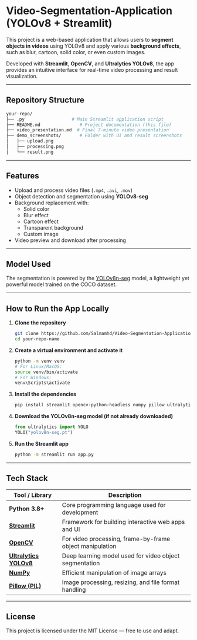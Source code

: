 # Video-Segmentation-Application (YOLOv8 + Streamlit)

This project is a web-based application that allows users to **segment objects in videos** using YOLOv8 and apply various **background effects**, such as blur, cartoon, solid color, or even custom images.

Developed with **Streamlit**, **OpenCV**, and **Ultralytics YOLOv8**, the app provides an intuitive interface for real-time video processing and result visualization.

---

## Repository Structure

  ```bash
  your-repo/
  ├── .py                  # Main Streamlit application script
  ├── README.md               # Project documentation (this file)
  ├── video_presentation.md  # Final 7-minute video presentation
  ├── demo_screenshots/       # Folder with UI and result screenshots
  │   ├── upload.png
  │   ├── processing.png
  │   └── result.png
```
---

## Features

-  Upload and process video files (`.mp4`, `.avi`, `.mov`)
-  Object detection and segmentation using **YOLOv8-seg**
-  Background replacement with:
      * Solid color
      * Blur effect
      * Cartoon effect
      * Transparent background
      * Custom image
-  Video preview and download after processing

---

## Model Used

The segmentation is powered by the [YOLOv8n-seg](https://docs.ultralytics.com/models/yolov8/#object-segmentation) model, a lightweight yet powerful model trained on the COCO dataset.

---

## How to Run the App Locally

1. **Clone the repository**
   ```bash
   git clone https://github.com/Salmamhd/Video-Segmentation-Application.git
   cd your-repo-name
2. **Create a virtual environment and activate it**
   ```bash
   python -m venv venv
   # For Linux/MacOS:
   source venv/bin/activate
   # For Windows:
   venv\Scripts\activate
4. **Install the dependencies**
   ```bash
   pip install streamlit opencv-python-headless numpy pillow ultralytics
6. **Download the YOLOv8n-seg model (if not already downloaded)**
   ```python
   from ultralytics import YOLO
   YOLO("yolov8n-seg.pt")
8. **Run the Streamlit app**
   ```bash
   python -m streamlit run app.py

---

## Tech Stack

| Tool / Library        | Description                                           |
|------------------------|-------------------------------------------------------|
| **Python 3.8+**        | Core programming language used for development        |
| **[Streamlit](https://streamlit.io/)**        | Framework for building interactive web apps and UI        |
| **[OpenCV](https://opencv.org/)**             | For video processing, frame-by-frame object manipulation  |
| **[Ultralytics YOLOv8](https://github.com/ultralytics/ultralytics)** | Deep learning model used for video object segmentation     |
| **[NumPy](https://numpy.org/)**               | Efficient manipulation of image arrays                    |
| **[Pillow (PIL)](https://python-pillow.org/)**| Image processing, resizing, and file format handling      |

---

## License

This project is licensed under the MIT License — free to use and adapt.
